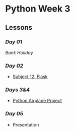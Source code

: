 # Python Week 3

## Lessons

### *Day 01*
*Bank Holiday*

### *Day 02*
- [Subject 12: Flask](s12-mvc-flask/)

### *Days 3&4*
- [Python Airplane Project](https://github.com/conjectures/eng84-airport-project/)

### *Day 05*
- Presentation
